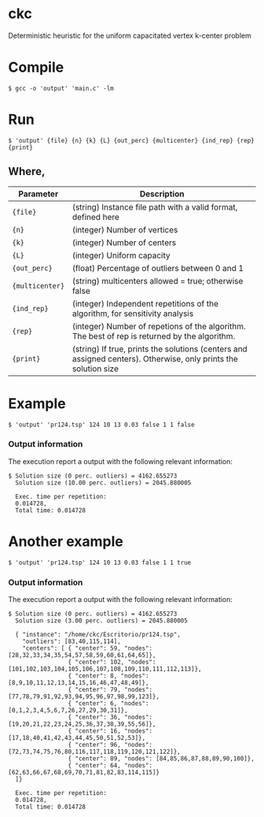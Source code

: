 # ckc
Deterministic heuristic for the uniform capacitated vertex k-center problem

# Compile

```
$ gcc -o 'output' 'main.c' -lm

```

# Run

```
$ 'output' {file} {n} {k} {L} {out_perc} {multicenter} {ind_rep} {rep} {print}
```

## Where,

|  Parameter |                                          Description                                          |
|----------|---------------------------------------------------------------------------------------------|
| `{file}` | (string) Instance file path with a valid format, defined here                                    |
| `{n}`    | (integer) Number of vertices  |
| `{k}`    | (integer) Number of centers   |
| `{L}`    | (integer) Uniform capacity    |
| `{out_perc}` | (float) Percentage of outliers between 0 and 1  |
| `{multicenter}` | (string) multicenters allowed = true; otherwise false  |
| `{ind_rep}`    | (integer) Independent repetitions of the algorithm, for sensitivity analysis |
| `{rep}`    | (integer) Number of repetions of the algorithm. The best of rep is returned by the algorithm. |
| `{print}`    | (string) If true, prints the solutions (centers and assigned centers). Otherwise, only prints the solution size |

# Example
```
$ 'output' 'pr124.tsp' 124 10 13 0.03 false 1 1 false
```

### Output information
The execution report a output with the following relevant information:

```
$ Solution size (0 perc. outliers) = 4162.655273
  Solution size (10.00 perc. outliers) = 2045.880005
  
  Exec. time per repetition:
  0.014728,
  Total time: 0.014728 
```
# Another example

```
$ 'output' 'pr124.tsp' 124 10 13 0.03 false 1 1 true
```

### Output information
The execution report a output with the following relevant information:

```
$ Solution size (0 perc. outliers) = 4162.655273 
  Solution size (3.00 perc. outliers) = 2045.880005 

  { "instance": "/home/ckc/Escritorio/pr124.tsp", 
    "outliers": [83,40,115,114], 
    "centers": [ { "center": 59, "nodes": [28,32,33,34,35,54,57,58,59,60,61,64,65]},
                 { "center": 102, "nodes": [101,102,103,104,105,106,107,108,109,110,111,112,113]},
                 { "center": 8, "nodes": [8,9,10,11,12,13,14,15,16,46,47,48,49]},
                 { "center": 79, "nodes": [77,78,79,91,92,93,94,95,96,97,98,99,123]},
                 { "center": 6, "nodes": [0,1,2,3,4,5,6,7,26,27,29,30,31]},
                 { "center": 36, "nodes": [19,20,21,22,23,24,25,36,37,38,39,55,56]},
                 { "center": 16, "nodes": [17,18,40,41,42,43,44,45,50,51,52,53]},
                 { "center": 96, "nodes": [72,73,74,75,76,80,116,117,118,119,120,121,122]},
                 { "center": 89, "nodes": [84,85,86,87,88,89,90,100]},
                 { "center": 64, "nodes": [62,63,66,67,68,69,70,71,81,82,83,114,115]}
  ]}
  
  Exec. time per repetition:
  0.014728,
  Total time: 0.014728
 ```
  


